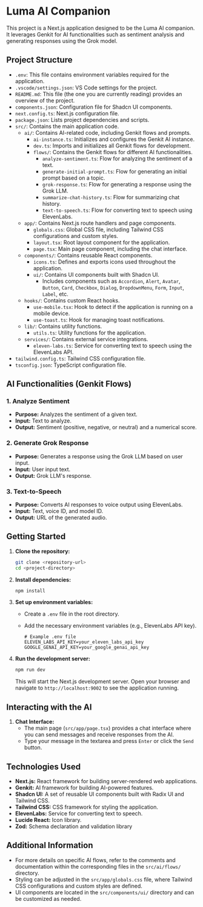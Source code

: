 # Luma AI Companion

This project is a Next.js application designed to be the Luma AI companion. It leverages Genkit for AI functionalities such as sentiment analysis and generating responses using the Grok model.

## Project Structure

-   `.env`: This file contains environment variables required for the application.
-   `.vscode/settings.json`: VS Code settings for the project.
-   `README.md`: This file (the one you are currently reading) provides an overview of the project.
-   `components.json`: Configuration file for Shadcn UI components.
-   `next.config.ts`: Next.js configuration file.
-   `package.json`: Lists project dependencies and scripts.
-   `src/`: Contains the main application code.
    -   `ai/`: Contains AI-related code, including Genkit flows and prompts.
        -   `ai-instance.ts`: Initializes and configures the Genkit AI instance.
        -   `dev.ts`: Imports and initializes all Genkit flows for development.
        -   `flows/`: Contains the Genkit flows for different AI functionalities.
            -   `analyze-sentiment.ts`: Flow for analyzing the sentiment of a text.
            -   `generate-initial-prompt.ts`: Flow for generating an initial prompt based on a topic.
            -   `grok-response.ts`: Flow for generating a response using the Grok LLM.
            -   `summarize-chat-history.ts`: Flow for summarizing chat history.
            -   `text-to-speech.ts`: Flow for converting text to speech using ElevenLabs.
    -   `app/`: Contains Next.js route handlers and page components.
        -   `globals.css`: Global CSS file, including Tailwind CSS configurations and custom styles.
        -   `layout.tsx`: Root layout component for the application.
        -   `page.tsx`: Main page component, including the chat interface.
    -   `components/`: Contains reusable React components.
        -   `icons.ts`: Defines and exports icons used throughout the application.
        -   `ui/`: Contains UI components built with Shadcn UI.
            -   Includes components such as `Accordion`, `Alert`, `Avatar`, `Button`, `Card`, `Checkbox`, `Dialog`, `DropdownMenu`, `Form`, `Input`, `Label`, etc.
    -   `hooks/`: Contains custom React hooks.
        -   `use-mobile.tsx`: Hook to detect if the application is running on a mobile device.
        -   `use-toast.ts`: Hook for managing toast notifications.
    -   `lib/`: Contains utility functions.
        -   `utils.ts`: Utility functions for the application.
    -   `services/`: Contains external service integrations.
        -   `eleven-labs.ts`: Service for converting text to speech using the ElevenLabs API.
-   `tailwind.config.ts`: Tailwind CSS configuration file.
-   `tsconfig.json`: TypeScript configuration file.

## AI Functionalities (Genkit Flows)

### 1. Analyze Sentiment

-   **Purpose:** Analyzes the sentiment of a given text.
-   **Input:** Text to analyze.
-   **Output:** Sentiment (positive, negative, or neutral) and a numerical score.

### 2. Generate Grok Response

-   **Purpose:** Generates a response using the Grok LLM based on user input.
-   **Input:** User input text.
-   **Output:** Grok LLM's response.

### 3. Text-to-Speech

-   **Purpose:** Converts AI responses to voice output using ElevenLabs.
-   **Input:** Text, voice ID, and model ID.
-   **Output:** URL of the generated audio.

## Getting Started

1.  **Clone the repository:**

    ```bash
    git clone <repository-url>
    cd <project-directory>
    ```

2.  **Install dependencies:**

    ```bash
    npm install
    ```

3.  **Set up environment variables:**

    -   Create a `.env` file in the root directory.
    -   Add the necessary environment variables (e.g., ElevenLabs API key).

        ```
        # Example .env file
        ELEVEN_LABS_API_KEY=your_eleven_labs_api_key
        GOOGLE_GENAI_API_KEY=your_google_genai_api_key
        ```

4.  **Run the development server:**

    ```bash
    npm run dev
    ```

    This will start the Next.js development server. Open your browser and navigate to `http://localhost:9002` to see the application running.

## Interacting with the AI

1.  **Chat Interface:**
    -   The main page (`src/app/page.tsx`) provides a chat interface where you can send messages and receive responses from the AI.
    -   Type your message in the textarea and press `Enter` or click the `Send` button.

## Technologies Used

-   **Next.js:** React framework for building server-rendered web applications.
-   **Genkit:** AI framework for building AI-powered features.
-   **Shadcn UI:** A set of reusable UI components built with Radix UI and Tailwind CSS.
-   **Tailwind CSS:** CSS framework for styling the application.
-   **ElevenLabs:** Service for converting text to speech.
-   **Lucide React:** Icon library.
-   **Zod:** Schema declaration and validation library

## Additional Information

-   For more details on specific AI flows, refer to the comments and documentation within the corresponding files in the `src/ai/flows/` directory.
-   Styling can be adjusted in the `src/app/globals.css` file, where Tailwind CSS configurations and custom styles are defined.
-   UI components are located in the `src/components/ui/` directory and can be customized as needed.

